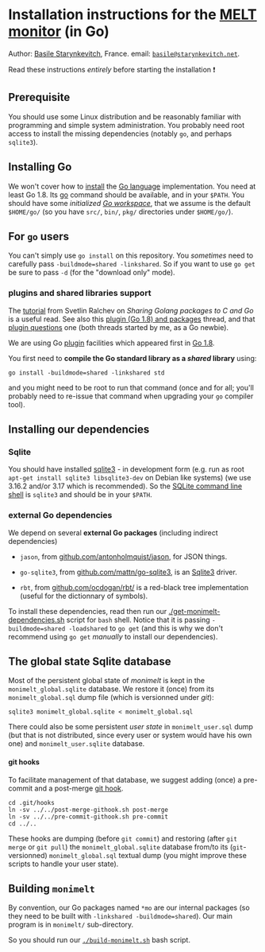 # Installation instructions for the [MELT monitor](http://github.com/bstarynk/monimelt) (in Go)


Author: [Basile Starynkevitch](http://starynkevitch.net/Basile/), France.
email: [`basile@starynkevitch.net`](mailto:basile@starynkevitch.net).


Read these instructions *entirely* before starting the installation :exclamation: 

## Prerequisite

You should use some Linux distribution and be reasonably familiar with
programming and simple system administration. You probably need root
access to install the missing dependencies (notably `go`, and perhaps
`sqlite3`).

## Installing Go

We won't cover how to [install](https://golang.org/doc/install) the
[Go language](http//golang.org/doc/) implementation. You need at least
Go 1.8. Its [go](https://golang.org/cmd/go/) command should be
available, and in your `$PATH`. You should have some *initialized [Go
workspace](https://golang.org/doc/code.html#Workspaces)*, that we
assume is the default `$HOME/go/` (so you have `src/`, `bin/`, `pkg/`
directories under `$HOME/go/`).


## For `go` users

You can't simply use `go install` on this repository. You *sometimes*
need to carefully pass `-buildmode=shared -linkshared`. So if you want
to use `go get` be sure to pass `-d` (for the "download only" mode).



### plugins and shared libraries support

The
[tutorial](http://blog.ralch.com/tutorial/golang-sharing-libraries/)
from Svetlin Ralchev on *Sharing Golang packages to C and Go* is a
useful read. See also this [plugin (Go 1.8) and
packages](https://groups.google.com/forum/#!topic/golang-nuts/IKh1BqrNoxI)
thread, and that [plugin
questions](https://groups.google.com/forum/#!topic/golang-nuts/swTLZyP5QK8)
one (both threads started by me, as a Go newbie).

We are using Go [plugin](https://tip.golang.org/pkg/plugin/) facilities which appeared first in [Go 1.8](https://tip.golang.org/doc/go1.8).

You first need to **compile the Go standard library as a *shared*
library** using:

    go install -buildmode=shared -linkshared std

and you might need to be root to run that command (once and for all;
you'll probably need to re-issue that command when upgrading your `go`
compiler tool).


## Installing our dependencies


### Sqlite

You should have installed [sqlite3](http://sqlite.org/) - in
development form (e.g. run as root `apt-get install sqlite3
libsqlite3-dev` on Debian like systems) (we use 3.16.2 and/or 3.17 which
is recommended). So the [SQLite command line
shell](http://sqlite.org/cli.html) is `sqlite3` and should be in your
`$PATH`.

### external Go dependencies

We depend on several **external Go packages** (including indirect
dependencies)

+ `jason`, from [github.com/antonholmquist/jason](https://github.com/antonholmquist/jason), for JSON things.

+ `go-sqlite3`, from [github.com/mattn/go-sqlite3](https://github.com/mattn/go-sqlite3), is an [Sqlite3](http://sqlite.org/) driver.

+ `rbt`, from
[github.com/ocdogan/rbt/](https://github.com/ocdogan/rbt/)
is a red-black tree implementation (useful for the dictionnary of
symbols).

To install these dependencies, read then run our
[./get-monimelt-dependencies.sh](./get-monimelt-dependencies.sh) script
for `bash` shell. Notice that it is passing `-buildmode=shared
-loadshared` to `go get` (and this is why we don't recommend using `go
get` *manually* to install our dependencies).


## The global state Sqlite database

Most of the persistent global state of *monimelt* is kept in the
`monimelt_global.sqlite` database. We restore it (once) from its
`monimelt_global.sql` dump file (which is versionned under *git*):

    sqlite3 monimelt_global.sqlite < monimelt_global.sql

There could also be some persistent *user state* in
`monimelt_user.sql` dump (but that is not distributed, since every
user or system would have his own one) and `monimelt_user.sqlite`
database.

#### git hooks

To facilitate management of that database, we suggest adding (once) a
pre-commit and a post-merge [git
hook](https://git-scm.com/book/it/v2/Customizing-Git-Git-Hooks).

    cd .git/hooks
    ln -sv ../../post-merge-githook.sh post-merge
    ln -sv ../../pre-commit-githook.sh pre-commit
    cd ../..

These hooks are dumping (before `git commit`) and restoring (after
`git merge` or `git pull`) the `monimelt_global.sqlite` database
from/to its (`git`-versionned) `monimelt_global.sql` textual dump (you
might improve these scripts to handle your user state).


## Building `monimelt`

By convention, our Go packages named `*mo` are our internal packages
(so they need to be built with `-linkshared -buildmode=shared`). Our
main program is in `monimelt/` sub-directory.


So you should run our [`./build-monimelt.sh`](./build-monimelt.sh)
bash script.